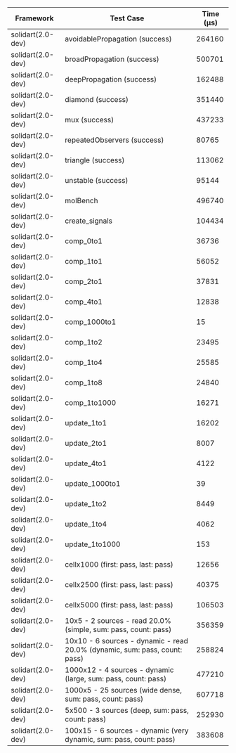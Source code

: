 | Framework | Test Case | Time (μs) |
| --- | --- | --- |
| solidart(2.0-dev) | avoidablePropagation (success) | 264160 |
| solidart(2.0-dev) | broadPropagation (success) | 500701 |
| solidart(2.0-dev) | deepPropagation (success) | 162488 |
| solidart(2.0-dev) | diamond (success) | 351440 |
| solidart(2.0-dev) | mux (success) | 437233 |
| solidart(2.0-dev) | repeatedObservers (success) | 80765 |
| solidart(2.0-dev) | triangle (success) | 113062 |
| solidart(2.0-dev) | unstable (success) | 95144 |
| solidart(2.0-dev) | molBench | 496740 |
| solidart(2.0-dev) | create_signals | 104434 |
| solidart(2.0-dev) | comp_0to1 | 36736 |
| solidart(2.0-dev) | comp_1to1 | 56052 |
| solidart(2.0-dev) | comp_2to1 | 37831 |
| solidart(2.0-dev) | comp_4to1 | 12838 |
| solidart(2.0-dev) | comp_1000to1 | 15 |
| solidart(2.0-dev) | comp_1to2 | 23495 |
| solidart(2.0-dev) | comp_1to4 | 25585 |
| solidart(2.0-dev) | comp_1to8 | 24840 |
| solidart(2.0-dev) | comp_1to1000 | 16271 |
| solidart(2.0-dev) | update_1to1 | 16202 |
| solidart(2.0-dev) | update_2to1 | 8007 |
| solidart(2.0-dev) | update_4to1 | 4122 |
| solidart(2.0-dev) | update_1000to1 | 39 |
| solidart(2.0-dev) | update_1to2 | 8449 |
| solidart(2.0-dev) | update_1to4 | 4062 |
| solidart(2.0-dev) | update_1to1000 | 153 |
| solidart(2.0-dev) | cellx1000 (first: pass, last: pass) | 12656 |
| solidart(2.0-dev) | cellx2500 (first: pass, last: pass) | 40375 |
| solidart(2.0-dev) | cellx5000 (first: pass, last: pass) | 106503 |
| solidart(2.0-dev) | 10x5 - 2 sources - read 20.0% (simple, sum: pass, count: pass) | 356359 |
| solidart(2.0-dev) | 10x10 - 6 sources - dynamic - read 20.0% (dynamic, sum: pass, count: pass) | 258824 |
| solidart(2.0-dev) | 1000x12 - 4 sources - dynamic (large, sum: pass, count: pass) | 477210 |
| solidart(2.0-dev) | 1000x5 - 25 sources (wide dense, sum: pass, count: pass) | 607718 |
| solidart(2.0-dev) | 5x500 - 3 sources (deep, sum: pass, count: pass) | 252930 |
| solidart(2.0-dev) | 100x15 - 6 sources - dynamic (very dynamic, sum: pass, count: pass) | 383608 |

